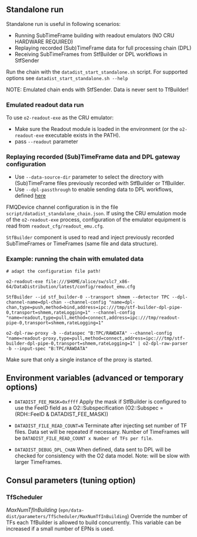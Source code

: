 ## Standalone run

Standalone run is useful in following scenarios:
 - Running SubTimeFrame building with readout emulators (NO CRU HARDWARE REQUIRED)
 - Replaying recorded (Sub)TimeFrame data for full processing chain (DPL)
 - Receiving SubTimeFrames from StfBuilder or DPL workflows in StfSender

Run the chain with the `datadist_start_standalone.sh` script.
For supported options see `datadist_start_standalone.sh --help`

NOTE: Emulated chain ends with StfSender. Data is never sent to TfBuilder!

### Emulated readout data run

To use `o2-readout-exe` as the CRU emulator:
  - Make sure the Readout module is loaded in the environment (or the `o2-readout-exe` executable exists in the PATH).
  - pass `--readout` parameter

### Replaying recorded (Sub)TimeFrame data and DPL gateway configuration

  - Use `--data-source-dir` parameter to select the directory with (Sub)TimeFrame files previously recorded with StfBuilder or TfBuilder.
  - Use `--dpl-passthrough` to enable sending data to DPL workflows, defined [here](datadist_standalone_chain.json#L52-L55)


FMQDevice channel configuration is in the file `script/datadist_standalone_chain.json`.
If using the CRU emulation mode of the `o2-readout-exe` process, configuration of the emulator equipment is read from `readout_cfg/readout_emu.cfg`.

`StfBuilder` component is used to read and inject previously recorded SubTimeFrames or TimeFrames (same file and data structure).


### Example: running the chain with emulated data

```
# adapt the configuration file path!

o2-readout-exe file:///$HOME/alice/sw/slc7_x86-64/DataDistribution/latest/config/readout_emu.cfg
```

```
StfBuilder --id stf_builder-0 --transport shmem --detector TPC --dpl-channel-name=dpl-chan --channel-config "name=dpl-chan,type=push,method=bind,address=ipc:///tmp/stf-builder-dpl-pipe-0,transport=shmem,rateLogging=1" --channel-config "name=readout,type=pull,method=connect,address=ipc:///tmp/readout-pipe-0,transport=shmem,rateLogging=1"
```

```
o2-dpl-raw-proxy -b --dataspec "B:TPC/RAWDATA" --channel-config "name=readout-proxy,type=pull,method=connect,address=ipc:///tmp/stf-builder-dpl-pipe-0,transport=shmem,rateLogging=1" | o2-dpl-raw-parser -b --input-spec "B:TPC/RAWDATA"
```

Make sure that only a single instance of the proxy is started.



## Environment variables (advanced or temporary options)

  - `DATADIST_FEE_MASK=0xffff`  Apply the mask if StfBuilder is configured to use the FeeID field as a O2::Subspecification (O2::Subspec = (RDH::FeeID & DATADIST_FEE_MASK))

  - `DATADIST_FILE_READ_COUNT=N`     Terminate after injecting set number of TF files. Data set will be repeated if necessary. Number of TimeFrames will be `DATADIST_FILE_READ_COUNT x Number of TFs per file`.

  - `DATADIST_DEBUG_DPL_CHAN` When defined, data sent to DPL will be checked for consistency with the O2 data model. Note: will be slow with larger TimeFrames.




## Consul parameters (tuning option)

### TfScheduler
   *MaxNumTfInBuilding* (`epn/data-dist/parameters/TfScheduler/MaxNumTfInBuilding`)
   Override the number of TFs each TfBuilder is allowed to build concurrently. This variable can be increased if a small number of EPNs is used.
